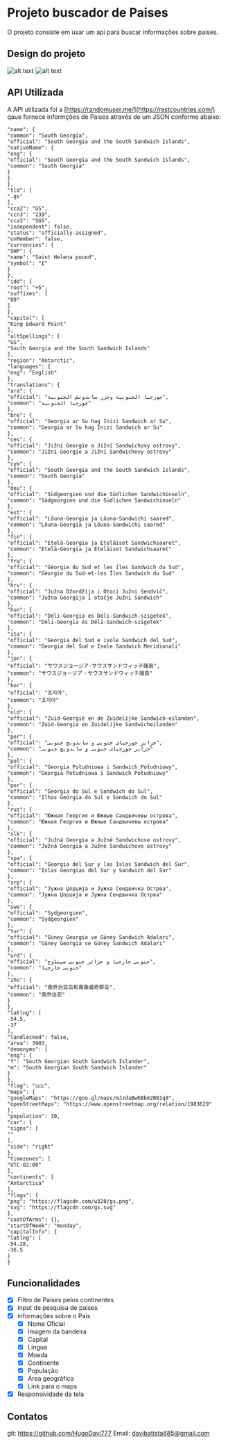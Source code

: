 # Projeto buscador de Paises

O projeto consiste em usar um api para buscar informações sobre paises.

## Design do projeto

![alt text](image1.png)
![alt text](image2.png)

## API Utilizada

A API utilizada foi a [https://randomuser.me/](https://restcountries.com/) qaue fornece informções de Paises através de um JSON conforme abaixo:

```
"name": {
"common": "South Georgia",
"official": "South Georgia and the South Sandwich Islands",
"nativeName": {
"eng": {
"official": "South Georgia and the South Sandwich Islands",
"common": "South Georgia"
}
}
},
"tld": [
".gs"
],
"cca2": "GS",
"ccn3": "239",
"cca3": "SGS",
"independent": false,
"status": "officially-assigned",
"unMember": false,
"currencies": {
"SHP": {
"name": "Saint Helena pound",
"symbol": "£"
}
},
"idd": {
"root": "+5",
"suffixes": [
"00"
]
},
"capital": [
"King Edward Point"
],
"altSpellings": [
"GS",
"South Georgia and the South Sandwich Islands"
],
"region": "Antarctic",
"languages": {
"eng": "English"
},
"translations": {
"ara": {
"official": "جورجيا الجنوبية وجزر ساندوتش الجنوبية",
"common": "جورجيا الجنوبية"
},
"bre": {
"official": "Georgia ar Su hag Inizi Sandwich ar Su",
"common": "Georgia ar Su hag Inizi Sandwich ar Su"
},
"ces": {
"official": "Jižní Georgie a Jižní Sandwichovy ostrovy",
"common": "Jižní Georgie a Jižní Sandwichovy ostrovy"
},
"cym": {
"official": "South Georgia and the South Sandwich Islands",
"common": "South Georgia"
},
"deu": {
"official": "Südgeorgien und die Südlichen Sandwichinseln",
"common": "Südgeorgien und die Südlichen Sandwichinseln"
},
"est": {
"official": "Lõuna-Georgia ja Lõuna-Sandwichi saared",
"common": "Lõuna-Georgia ja Lõuna-Sandwichi saared"
},
"fin": {
"official": "Etelä-Georgia ja Eteläiset Sandwichsaaret",
"common": "Etelä-Georgia ja Eteläiset Sandwichsaaret"
},
"fra": {
"official": "Géorgie du Sud et les îles Sandwich du Sud",
"common": "Géorgie du Sud-et-les Îles Sandwich du Sud"
},
"hrv": {
"official": "Južna Džordžija i Otoci Južni Sendvič",
"common": "Južna Georgija i otočje Južni Sandwich"
},
"hun": {
"official": "Déli-Georgia és Déli-Sandwich-szigetek",
"common": "Déli-Georgia és Déli-Sandwich-szigetek"
},
"ita": {
"official": "Georgia del Sud e isole Sandwich del Sud",
"common": "Georgia del Sud e Isole Sandwich Meridionali"
},
"jpn": {
"official": "サウスジョージア·サウスサンドウィッチ諸島",
"common": "サウスジョージア・サウスサンドウィッチ諸島"
},
"kor": {
"official": "조지아",
"common": "조지아"
},
"nld": {
"official": "Zuid-Georgië en de Zuidelijke Sandwich-eilanden",
"common": "Zuid-Georgia en Zuidelijke Sandwicheilanden"
},
"per": {
"official": "جزایر جورجیای جنوبی و ساندویچ جنوبی",
"common": "جزایر جورجیای جنوبی و ساندویچ جنوبی"
},
"pol": {
"official": "Georgia Południowa i Sandwich Południowy",
"common": "Georgia Południowa i Sandwich Południowy"
},
"por": {
"official": "Geórgia do Sul e Sandwich do Sul",
"common": "Ilhas Geórgia do Sul e Sandwich do Sul"
},
"rus": {
"official": "Южная Георгия и Южные Сандвичевы острова",
"common": "Южная Георгия и Южные Сандвичевы острова"
},
"slk": {
"official": "Južná Georgia a Južné Sandwichove ostrovy",
"common": "Južná Georgia a Južné Sandwichove ostrovy"
},
"spa": {
"official": "Georgia del Sur y las Islas Sandwich del Sur",
"common": "Islas Georgias del Sur y Sandwich del Sur"
},
"srp": {
"official": "Јужна Џорџија и Јужна Сендвичка Острва",
"common": "Јужна Џорџија и Јужна Сендвичка Острва"
},
"swe": {
"official": "Sydgeorgien",
"common": "Sydgeorgien"
},
"tur": {
"official": "Güney Georgia ve Güney Sandwich Adaları",
"common": "Güney Georgia ve Güney Sandwich Adaları"
},
"urd": {
"official": "جنوبی جارجیا و جزائر جنوبی سینڈوچ",
"common": "جنوبی جارجیا"
},
"zho": {
"official": "南乔治亚岛和南桑威奇群岛",
"common": "南乔治亚"
}
},
"latlng": [
-54.5,
-37
],
"landlocked": false,
"area": 3903,
"demonyms": {
"eng": {
"f": "South Georgian South Sandwich Islander",
"m": "South Georgian South Sandwich Islander"
}
},
"flag": "🇬🇸",
"maps": {
"googleMaps": "https://goo.gl/maps/mJzdaBwKBbm2B81q9",
"openStreetMaps": "https://www.openstreetmap.org/relation/1983629"
},
"population": 30,
"car": {
"signs": [
""
],
"side": "right"
},
"timezones": [
"UTC-02:00"
],
"continents": [
"Antarctica"
],
"flags": {
"png": "https://flagcdn.com/w320/gs.png",
"svg": "https://flagcdn.com/gs.svg"
},
"coatOfArms": {},
"startOfWeek": "monday",
"capitalInfo": {
"latlng": [
-54.28,
-36.5
]
}
```

## Funcionalidades

- [x] Filtro de Paises pelos continentes 
- [x] input de pesquisa de paises
- [x] informações sobre o Pais
    - [x] Nome Oficial
    - [x] Imagem da bandeira
    - [x] Capital
    - [x] Língua
    - [x] Moeda 
    - [x] Continente
    - [x] População
    - [x] Área geográfica
    - [x] Link para o maps
- [x] Responsividade da tela

## Contatos
git: https://github.com/HugoDavi777
Email: davibatista685@gmail.com
